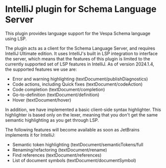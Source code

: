 # IntelliJ plugin for Schema Language Server
This plugin provides language support for the Vespa Schema language using LSP.

The plugin acts as a client for the Schema Language Server, and requires IntelliJ Ultimate edition.
It uses IntelliJ's built in LSP integration to interface the server, which means that the features of this plugin is 
limited to the currently supported set of LSP features in IntelliJ. As of version 2024.1.4, the supported features we use are:

- Error and warning highlighting (textDocument/publishDiagnostics)
- Code actions, including Quick fixes (textDocument/codeAction)
- Code completion (textDocument/completion)
- Go-to-definition (textDocument/definition)
- Hover (textDocument/hover)

In addition, we have implemented a basic client-side syntax highlighter. This highlighter is based only on the lexer, meaning that you don't get the same semantic highlighting as you get through LSP.

The following features will become available as soon as JetBrains implements it for IntelliJ:

- Semantic token highlighting (textDocument/semanticTokens/full
- Renaming/refactoring (textDocument/rename)
- Find references (textDocument/references)
- List of document symbols (textDocument/documentSymbol)
